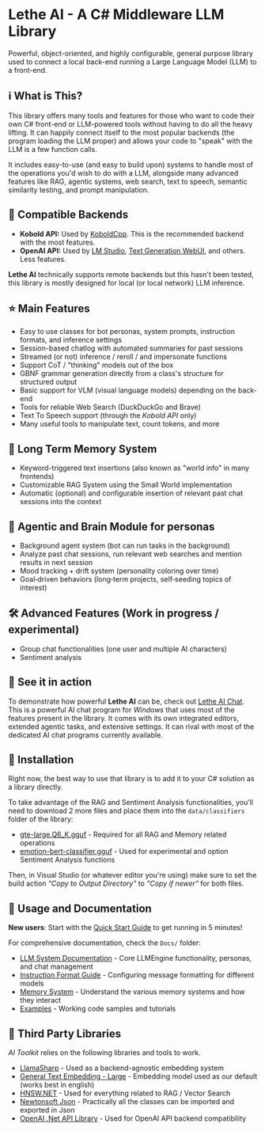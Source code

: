 # Lethe AI - A C# Middleware LLM Library

Powerful, object-oriented, and highly configurable, general purpose library used to connect a local back-end running a Large Language Model (LLM) to a front-end.

## ℹ️ What is This?

This library offers many tools and features for those who want to code their own C# front-end or LLM-powered tools without having to do all the heavy lifting. It can  happily connect itself to the most popular backends (the program loading the LLM proper) and allows your code to "speak" with the LLM is a few function calls. 

It includes easy-to-use (and easy to build upon) systems to handle most of the operations you'd wish to do with a LLM, alongside many advanced features like RAG, agentic systems, web search, text to speech, semantic similarity testing, and prompt manipulation.

## 🧩 Compatible Backends
- **Kobold API:** Used by [KoboldCpp](https://github.com/LostRuins/koboldcpp). This is the recommended backend with the most features.
- **OpenAI API:** Used by [LM Studio](https://lmstudio.ai/), [Text Generation WebUI](https://github.com/oobabooga/text-generation-webui), and others. Less features.

**Lethe AI** technically supports remote backends but this hasn't been tested, this library is mostly designed for local (or local network) LLM inference.

## ⭐ Main Features
- Easy to use classes for bot personas, system prompts, instruction formats, and inference settings
- Session-based chatlog with automated summaries for past sessions
- Streamed (or not) inference / reroll / and impersonate functions
- Support CoT / "thinking" models out of the box
- GBNF grammar generation directly from a class's structure for structured output
- Basic support for VLM (visual language models) depending on the back-end
- Tools for reliable Web Search (DuckDuckGo and Brave)
- Text To Speech support (through the *Kobold API* only)
- Many useful tools to manipulate text, count tokens, and more

## 📝 Long Term Memory System
- Keyword-triggered text insertions (also known as "world info" in many frontends)
- Customizable RAG System using the Small World implementation
- Automatic (optional) and configurable insertion of relevant past chat sessions into the context

## 🧠 Agentic and Brain Module for personas
- Background agent system (bot can run tasks in the background)
- Analyze past chat sessions, run relevant web searches and mention results in next session
- Mood tracking + drift system (personality coloring over time)
- Goal‑driven behaviors (long‑term projects, self‑seeding topics of interest)

## 🛠️ Advanced Features (Work in progress / experimental)
- Group chat functionalities (one user and multiple AI characters)
- Sentiment analysis

## 👀 See it in action

To demonstrate how powerful **Lethe AI** can be, check out [Lethe AI Chat](https://github.com/SerialKicked/Lethe-AI-Chat/). This is a powerful AI chat program for _Windows_ that uses most of the features present in the library. It comes with its own integrated editors, extended agentic tasks, and extensive settings. It can rival with most of the dedicated AI chat programs currently available.

## 🔎 Installation

Right now, the best way to use that library is to add it to your C# solution as a library directly.

To take advantage of the RAG and Sentiment Analysis functionalities, you'll need to download 2 more files and place them into the `data/classifiers` folder of the library:
- [gte-large.Q6_K.gguf](https://huggingface.co/SerialKicked/Lethe-AI-Repo/resolve/main/gte-large.Q6_K.gguf?download=true) - Required for all RAG and Memory related operations
- [emotion-bert-classifier.gguf](https://huggingface.co/SerialKicked/Lethe-AI-Repo/resolve/main/emotion-bert-classifier.gguf?download=true) - Used for experimental and option Sentiment Analysis functions

Then, in Visual Studio (or whatever editor you're using) make sure to set the build action _"Copy to Output Directory"_ to _"Copy if newer"_ for both files.

## 🔎 Usage and Documentation

**New users**: Start with the [Quick Start Guide](Docs/QUICKSTART.md) to get running in 5 minutes!

For comprehensive documentation, check the `Docs/` folder:
- [LLM System Documentation](Docs/LLMSYSTEM.md) - Core LLMEngine functionality, personas, and chat management
- [Instruction Format Guide](Docs/INSTRUCTFORMAT.md) - Configuring message formatting for different models
- [Memory System](Docs/MEMORY.md) - Understand the various memory systems and how they interact
- [Examples](Docs/Examples/) - Working code samples and tutorials

## 🤝 Third Party Libraries

*AI Toolkit* relies on the following libraries and tools to work.
- [LlamaSharp](https://github.com/SciSharp/LLamaSharp/) - Used as a backend-agnostic embedding system
- [General Text Embedding - Large](https://huggingface.co/thenlper/gte-large) - Embedding model used as our default (works best in english)
- [HNSW.NET](https://github.com/curiosity-ai/hnsw-sharp) - Used for everything related to RAG / Vector Search
- [Newtonsoft Json](https://www.newtonsoft.com/json) - Practically all the classes can be imported and exported in Json
- [OpenAI .Net API Library](https://github.com/openai/openai-dotnet) - Used for OpenAI API backend compatibility
